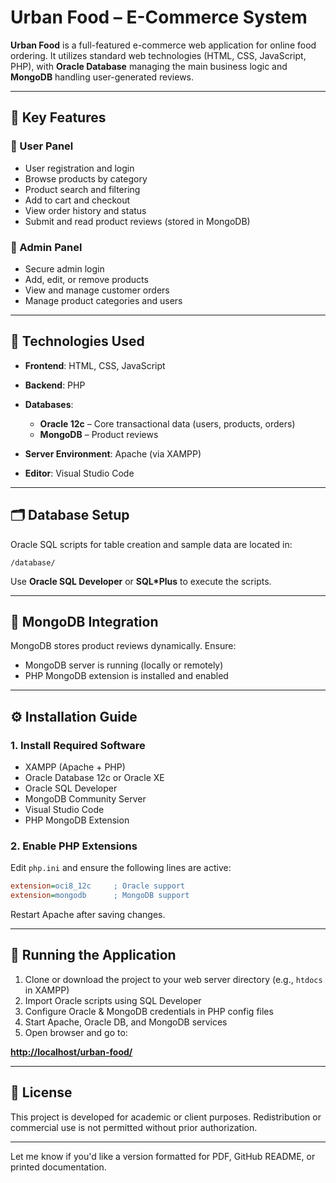 # Urban Food – E-Commerce System

**Urban Food** is a full-featured e-commerce web application for online food ordering. It utilizes standard web technologies (HTML, CSS, JavaScript, PHP), with **Oracle Database** managing the main business logic and **MongoDB** handling user-generated reviews.

---

## 🔹 Key Features

### 👤 User Panel

* User registration and login
* Browse products by category
* Product search and filtering
* Add to cart and checkout
* View order history and status
* Submit and read product reviews (stored in MongoDB)

### 🔐 Admin Panel

* Secure admin login
* Add, edit, or remove products
* View and manage customer orders
* Manage product categories and users

---

## 🔧 Technologies Used

* **Frontend**: HTML, CSS, JavaScript
* **Backend**: PHP
* **Databases**:

  * **Oracle 12c** – Core transactional data (users, products, orders)
  * **MongoDB** – Product reviews
* **Server Environment**: Apache (via XAMPP)
* **Editor**: Visual Studio Code

---

## 🗂️ Database Setup

Oracle SQL scripts for table creation and sample data are located in:

```
/database/
```

Use **Oracle SQL Developer** or **SQL\*Plus** to execute the scripts.

---

## 🧩 MongoDB Integration

MongoDB stores product reviews dynamically. Ensure:

* MongoDB server is running (locally or remotely)
* PHP MongoDB extension is installed and enabled

---

## ⚙️ Installation Guide

### 1. Install Required Software

* XAMPP (Apache + PHP)
* Oracle Database 12c or Oracle XE
* Oracle SQL Developer
* MongoDB Community Server
* Visual Studio Code
* PHP MongoDB Extension

### 2. Enable PHP Extensions

Edit `php.ini` and ensure the following lines are active:

```ini
extension=oci8_12c     ; Oracle support
extension=mongodb      ; MongoDB support
```

Restart Apache after saving changes.

---

## 🚀 Running the Application

1. Clone or download the project to your web server directory (e.g., `htdocs` in XAMPP)
2. Import Oracle scripts using SQL Developer
3. Configure Oracle & MongoDB credentials in PHP config files
4. Start Apache, Oracle DB, and MongoDB services
5. Open browser and go to:

**[http://localhost/urban-food/](http://localhost/urban-food/)**

---

## 📜 License

This project is developed for academic or client purposes. Redistribution or commercial use is not permitted without prior authorization.

---

Let me know if you'd like a version formatted for PDF, GitHub README, or printed documentation.

